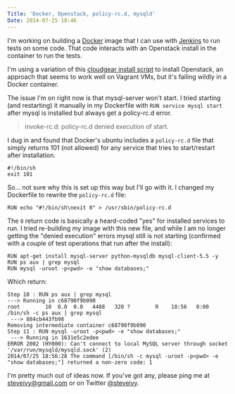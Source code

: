 ```yaml
---
Title: 'Docker, Openstack, policy-rc.d, mysqld'
Date: 2014-07-25 18:46
---
```


I'm working on building a [Docker](http://docker.io) image that I can use with [Jenkins](http://jenkins-ci.org) to run tests on some code. That code interacts with an Openstack install in the container to run the tests.

I'm using a variation of this [cloudgear install script](https://github.com/ilearnstack/cloudgear) to install Openstack, an approach that seems to work well on Vagrant VMs, but it's failing wildly in a Docker container.

The issue I'm on right now is that mysql-server won't start. I tried starting (and restarting) it manually in my Dockerfile with `RUN service mysql start` after mysql is installed but always get a policy-rc.d error.

> invoke-rc.d: policy-rc.d denied execution of start.

I dug in and found that Docker's ubuntu includes a `policy-rc.d` file that simply returns 101 (not allowed) for any service that tries to start/restart after installation.

    #!/bin/sh
    exit 101

So... not sure why this is set up this way but I'll go with it. I changed my Dockerfile to rewrite the `policy-rc.d` file:

    RUN echo "#!/bin/sh\nexit 0" > /usr/sbin/policy-rc.d

The `0` return code is basically a heard-coded "yes" for installed services to run. I tried re-building my image with this new file, and while I am no longer getting the "denied execution" errors mysql still is not starting (confirmed with a couple of test operations that run after the install):

    RUN apt-get install mysql-server python-mysqldb mysql-client-5.5 -y
    RUN ps aux | grep mysql
    RUN mysql -uroot -p<pwd> -e "show databases;"

Which return:

    Step 10 : RUN ps aux | grep mysql
    ---> Running in c68790f9b090
    root        10  0.0  0.0   4408   320 ?        R    18:56   0:00 /bin/sh -c ps aux | grep mysql
     ---> 884cb443fb98
    Removing intermediate container c68790f9b090
    Step 11 : RUN mysql -uroot -p<pwd> -e "show databases;"
     ---> Running in 1631e5c2edee
    ERROR 2002 (HY000): Can't connect to local MySQL server through socket '/var/run/mysqld/mysqld.sock' (2)
    2014/07/25 18:56:28 The command [/bin/sh -c mysql -uroot -p<pwd> -e "show databases;"] returned a non-zero code: 1

I'm pretty much out of ideas now. If you've got any, please ping me at <steveivy@gmail.com> or on Twitter [@steveivy](http://twitter.com/steveivy).